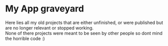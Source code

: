# My App graveyard

Here lies all my old projects that are either unfinished, or were published but are no longer relevant or stopped working.<br>
None of there projects were meant to be seen by other people so dont mind the horrible code :)